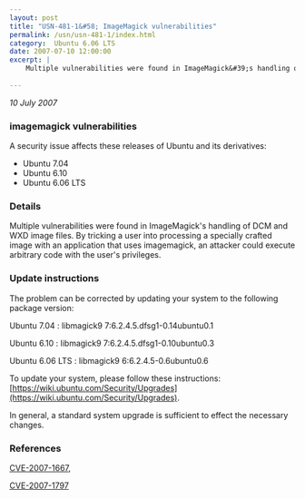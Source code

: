 ```yaml
---
layout: post
title: "USN-481-1&#58; ImageMagick vulnerabilities"
permalink: /usn/usn-481-1/index.html
category:  Ubuntu 6.06 LTS
date: 2007-07-10 12:00:00
excerpt: |
    Multiple vulnerabilities were found in ImageMagick&#39;s handling of DCM and WXD image files.  By tricking a user into processing a specially crafted image with an application that uses imagemagick, an attacker could execute arbitrary code with the user&#39;s privileges.
    
--- 
```

 
 

*10 July 2007*

### imagemagick vulnerabilities

A security issue affects these releases of Ubuntu and its derivatives:

* Ubuntu 7.04
* Ubuntu 6.10
* Ubuntu 6.06 LTS

### Details

Multiple vulnerabilities were found in ImageMagick&#39;s handling of DCM and WXD image files. By tricking a user into processing a specially crafted image with an application that uses imagemagick, an attacker could execute arbitrary code with the user&#39;s privileges.

### Update instructions

The problem can be corrected by updating your system to the following package version:

Ubuntu 7.04
 : libmagick9 <span>7:6.2.4.5.dfsg1-0.14ubuntu0.1</span>

Ubuntu 6.10
 : libmagick9 <span>7:6.2.4.5.dfsg1-0.10ubuntu0.3</span>

Ubuntu 6.06 LTS
 : libmagick9 <span>6:6.2.4.5-0.6ubuntu0.6</span>

To update your system, please follow these instructions: [https://wiki.ubuntu.com/Security/Upgrades](https://wiki.ubuntu.com/Security/Upgrades).

In general, a standard system upgrade is sufficient to effect the necessary changes.

### References

 
 [CVE-2007-1667](http://people.ubuntu.com/~ubuntu-security/cve/CVE-2007-1667), 

 [CVE-2007-1797](http://people.ubuntu.com/~ubuntu-security/cve/CVE-2007-1797)
 

